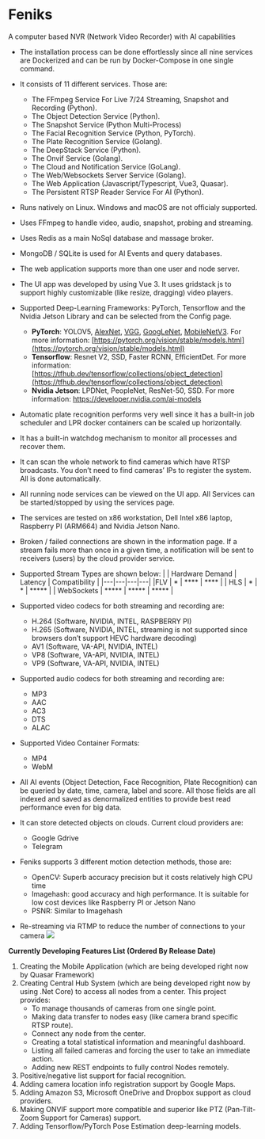 # Feniks
A computer based NVR (Network Video Recorder) with AI capabilities 

* The installation process can be done effortlessly since all nine services are Dockerized and can be run by Docker-Compose in one single command.

* It consists of 11 different services. Those are:
    * The FFmpeg Service For Live 7/24 Streaming, Snapshot and Recording (Python).
    * The Object Detection Service (Python).
    * The Snapshot Service (Python Multi-Process)
    * The Facial Recognition Service (Python, PyTorch).
    * The Plate Recognition Service (Golang).
    * The DeepStack Service (Python).
    * The Onvif Service (Golang).
    * The Cloud and Notification Service (GoLang).
    * The Web/Websockets Server Service (Golang).
    * The Web Application (Javascript/Typescript, Vue3, Quasar).
    * The Persistent RTSP Reader Service For AI (Python).

* Runs natively on Linux. Windows and macOS are not officialy supported.
* Uses FFmpeg to handle video, audio, snapshot, probing and streaming.
* Uses Redis as a main NoSql database and massage broker.

* MongoDB / SQLite is used for AI Events and query databases.

* The web application supports more than one user and node server.

* The UI app was developed by using Vue 3. It uses gridstack js to support highly customizable (like resize, dragging) video players.

* Supported Deep-Learning Frameworks: PyTorch, Tensorflow and the Nvidia Jetson Library and  can be selected from the Config page.
    * **PyTorch**: YOLOV5, [AlexNet](https://arxiv.org/abs/1404.5997), [VGG](https://arxiv.org/abs/1409.1556), [GoogLeNet](https://arxiv.org/abs/1409.4842), [MobileNetV3](https://arxiv.org/abs/1905.02244). For more information: [https://pytorch.org/vision/stable/models.html](https://pytorch.org/vision/stable/models.html)
    * **Tensorflow**: Resnet V2, SSD, Faster RCNN, EfficientDet. For more information: [https://tfhub.dev/tensorflow/collections/object_detection](https://tfhub.dev/tensorflow/collections/object_detection)
    * **Nvidia Jetson**: LPDNet, PeopleNet, ResNet-50, SSD. For more information: https://developer.nvidia.com/ai-models

* Automatic plate recognition performs very well since it has a built-in job scheduler and LPR docker containers can be scaled up horizontally.

* It has a built-in watchdog mechanism to monitor all processes and recover them.

* It can scan the whole network to find cameras which have RTSP broadcasts. You don’t need to find cameras’ IPs to register the system. All is done automatically.

* All running node services can be viewed on the UI app. All Services can be started/stopped by using the services page.

* The services are tested on x86 workstation, Dell Intel x86 laptop, Raspberry PI (ARM664) and Nvidia Jetson Nano.

* Broken / failed connections are shown in the information page. If a stream fails more than once in a given time, a notification will be sent to receivers (users) by the cloud provider service.

* Supported Stream Types are shown below:
    |   |  Hardware Demand | Latency  | Compatibility  |
    |---|---|---|---|
    |FLV          |  *     |  ****  | ****   |
    | HLS         |  *     |  *     | *****  |
    | WebSockets  |  ***** |  ***** | *****  |
   
* Supported video codecs for both streaming and recording are:
    * H.264 (Software, NVIDIA, INTEL, RASPBERRY PI)
    * H.265 (Software, NVIDIA, INTEL, streaming is not supported since browsers don’t support HEVC hardware decoding)
    * AV1 (Software, VA-API, NVIDIA, INTEL)
    * VP8 (Software, VA-API, NVIDIA, INTEL)
    * VP9 (Software, VA-API, NVIDIA, INTEL)
      
* Supported audio codecs  for both streaming and recording are:
    * MP3
    * AAC
    * AC3
    * DTS
    * ALAC
    
* Supported Video Container Formats:
    * MP4
    * WebM
   
* All AI events (Object Detection, Face Recognition, Plate Recognition) can be queried by date, time, camera, label and score. All those fields are all indexed and saved as denormalized entities to provide best read performance even for big data.

* It can store detected objects on clouds. Current cloud providers are: 
  * Google Gdrive 
  * Telegram

* Feniks supports 3 different motion detection methods, those are:
    * OpenCV: Superb accuracy precision but it costs relatively high CPU time
    * Imagehash:  good accuracy and high performance. It is suitable for low cost  devices like Raspberry PI or Jetson Nano 
    * PSNR: Similar to Imagehash

* Re-streaming via RTMP to reduce the number of connections to your camera
    <img src="https://github.com/mehmetgoren/feniks/blob/main/loopback_arc.png" />
    

**Currently Developing Features List (Ordered By Release Date)**

1. Creating the Mobile Application (which are being developed right now by Quasar Framework)
2. Creating Central Hub System (which are being developed right now by using .Net Core) to access all nodes from a center. This project provides:
    * To manage thousands of cameras from one single point.
    * Making data transfer to nodes easy (like camera brand specific RTSP route).
    * Connect any node from the center.
    * Creating a total statistical information and meaningful dashboard.
    * Listing all failed cameras and forcing the user to take an immediate action.
    * Adding new REST endpoints to fully control Nodes remotely. 
3. Positive/negative list support for facial recognition.
4. Adding camera location info registration support by Google Maps.
5. Adding Amazon S3, Microsoft OneDrive and Dropbox support as cloud providers.
6. Making ONVIF support more compatible and superior like PTZ (Pan-Tilt-Zoom Support for Cameras) support.
7. Adding Tensorflow/PyTorch Pose Estimation deep-learning models.
